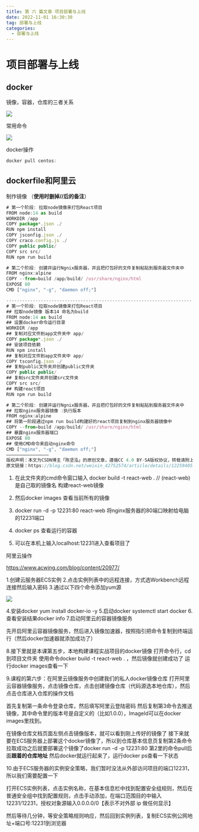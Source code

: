 ```yaml
---
title: 第 六 篇文章 项目部署与上线
date: 2022-11-01 16:30:30
tag: 部署与上线
categories:
  - 部署与上线
---
```

# 项目部署与上线



## docker

镜像，容器，仓库的三者关系

![](/img/articles/image-20221110105214725.png)

常用命令

![](/img/articles/image-20221110100215207.png)


docker操作

```js
docker pull centos:
```

## dockerfile和阿里云

制作镜像 （**使用时删掉//后的备注**）

```js
# 第一个阶段: 拉取node镜像来打包React项目
FROM node:14 as build
WORKDIR /app
COPY package*.json ./
RUN npm install
COPY jsconfig.json ./
COPY craco.config.js ./
COPY public public/
COPY src src/
RUN npm run build

# 第二个阶段: 创建并运行Ngnix服务器，并且把打包好的文件复制粘贴到服务器文件夹中
FROM nginx:alpine
COPY --from=build /app/build/ /usr/share/nginx/html
EXPOSE 80
CMD ["nginx", "-g", "daemon off;"]

----------------------------------------------------------------------
# 第一个阶段: 拉取node镜像来打包React项目
## 拉取node镜像 版本14 命名为build
FROM node:14 as build
## 设置docker命令运行目录
WORKDIR /app
## 复制对应文件到app文件夹中 app/
COPY package*.json ./
## 安装项目依赖
RUN npm install
## 复制对应文件到app文件夹中 app/
COPY tsconfig.json ./
## 复制public文件夹并创建public文件夹
COPY public public/
## 复制src文件夹并创建src文件夹
COPY src src/
## 构建react项目
RUN npm run build

# 第二个阶段: 创建并运行Ngnix服务器，并且把打包好的文件复制粘贴到服务器文件夹中
## 拉取nginx服务器镜像 :执行版本
FROM nginx:alpine
## 将第一阶段通过npm run build构建好的react项目复制到nginx服务器镜像中
COPY --from=build /app/build/ /usr/share/nginx/html
## 暴露nginx服务器端口
EXPOSE 80
## 使用CMD命令来启动nginx命令
CMD ["nginx", "-g", "daemon off;"]
————————————————
版权声明：本文为CSDN博主「陈坚泓」的原创文章，遵循CC 4.0 BY-SA版权协议，转载请附上原文出处链接及本声明。
原文链接：https://blog.csdn.net/weixin_42752574/article/details/122594056
```

1. 在此文件夹的cmd命令窗口输入 docker build -t react-web .    // (react-web)是自己取的镜像名 构建react-web镜像

2. 然后docker images 查看当前所有的镜像

3. docker run -d -p 12231:80    react-web  将nginx服务器的80端口映射给电脑的12231端口

4. docker ps   查看运行的容器

5. 可以在本机上输入localhost:12231进入查看项目了



阿里云操作

https://www.acwing.com/blog/content/20977/

1.创建云服务器ECS实例
2.点击实例列表中的远程连接，方式选Workbench远程连接然后输入密码
3.通过以下四个命令添加yum源 

![](/img/articles/image-20221112150553901.png)

4.安装docker yum install docker-io -y
5.启动docker systemctl start docker
6.查看安装结果docker info
7.启动阿里云的容器镜像服务 

先开启阿里云容器镜像服务，然后进入镜像加速器，按照指引把命令复制到终端运行（然后docker加速器就添加成功了）

8.接下里就是本课第五步，本地构建课程实战项目的docker镜像
打开命令行，cd 到项目文件夹
使用命令docker build -t react-web . ，然后镜像就创建成功了
运行docker images查看一下

9.课程的第六步：在阿里云镜像服务中创建我们的私人docker镜像仓库
打开阿里云容器镜像服务，点击镜像仓库，点击创建镜像仓库（代码源选本地仓库），然后点击仓库进入仓库的操作文档

首先复制第一条命令登录仓库，然后填写阿里云登陆密码
然后复制第3命令去推送镜像，其中命令里的版本号是自定义的（比如1.0.0），ImageId可以在docker images里找到。

在镜像仓库文档页面左侧点击镜像版本，就可以看到刚上传好的镜像了
接下来就要在ECS服务器上部署这个docker镜像了，所以到仓库基本信息页复制第2条命令
拉取成功之后就要部署这个镜像了docker run -d -p 12231:80 第2里的命令pull后面**跟着的仓库地址**
然后docker就运行起来了，运行docker ps查看一下状态

10.由于ECS服务器的实例安全策略，我们暂时没法从外部访问项目的端口12231，所以我们需要配置一下

打开ECS实例列表，点击实例名称，在基本信息栏中找到配置安全组规则，然后在普通安全组中找到配置规则，点击手动添加，在端口范围目的中输入12231/12231，授权对象源输入0.0.0.0/0【表示不对外部 ip 做任何显示】

然后等待几分钟，等安全策略规则响应，然后回到实例列表，复制ECS实例公网地址+端口号:12231到浏览器
